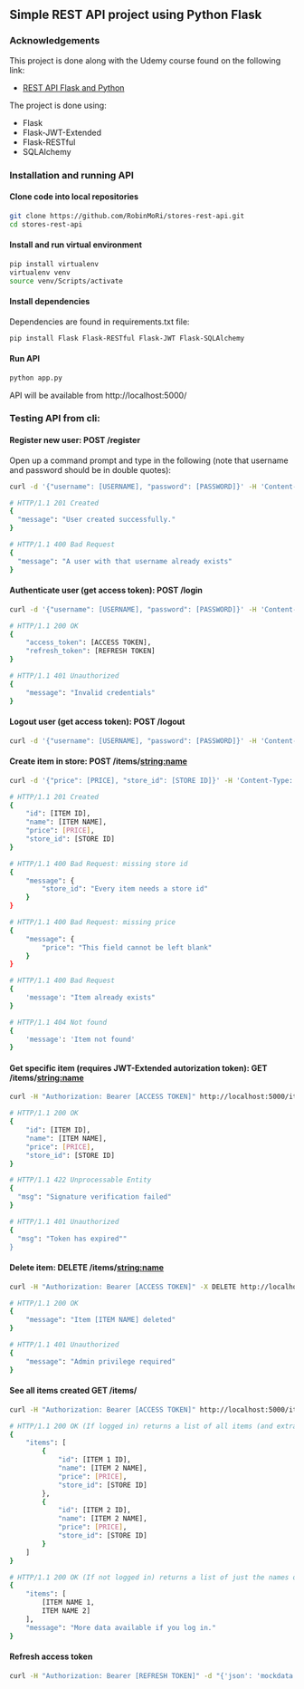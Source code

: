 ## Simple REST API project using Python Flask

### Acknowledgements

This project is done along with the Udemy course found on the 
following link:
* [REST API Flask and Python](https://www.udemy.com/course/rest-api-flask-and-python/)

The project is done using:
* Flask
* Flask-JWT-Extended
* Flask-RESTful
* SQLAlchemy


### Installation and running API
#### Clone code into local repositories
```bash
git clone https://github.com/RobinMoRi/stores-rest-api.git
cd stores-rest-api
```

#### Install and run virtual environment
```bash
pip install virtualenv
virtualenv venv
source venv/Scripts/activate
```

#### Install dependencies
Dependencies are found in requirements.txt file:
```bash
pip install Flask Flask-RESTful Flask-JWT Flask-SQLAlchemy
```

#### Run API
```bash
python app.py
```
API will be available from http://localhost:5000/

### Testing API from cli:
#### Register new user: POST /register
Open up a command prompt and type in the following (note that username and password should be in double quotes):

```bash
curl -d '{"username": [USERNAME], "password": [PASSWORD]}' -H 'Content-Type: application/json' http://localhost:5000/register
```

```bash
# HTTP/1.1 201 Created
{
  "message": "User created successfully."
}
```

```bash
# HTTP/1.1 400 Bad Request
{
  "message": "A user with that username already exists"
}
```

#### Authenticate user (get access token): POST /login
```bash
curl -d '{"username": [USERNAME], "password": [PASSWORD]}' -H 'Content-Type: application/json' http://localhost:5000/login
```
```bash
# HTTP/1.1 200 OK
{
    "access_token": [ACCESS TOKEN],
    "refresh_token": [REFRESH TOKEN]
}
```

```bash
# HTTP/1.1 401 Unauthorized
{
    "message": "Invalid credentials"
}
```
#### Logout user (get access token): POST /logout
```bash
curl -d '{"username": [USERNAME], "password": [PASSWORD]}' -H 'Content-Type: application/json' http://localhost:5000/logout
```


#### Create item in store: POST /items/<string:name>
```bash
curl -d '{"price": [PRICE], "store_id": [STORE ID]}' -H 'Content-Type: application/json' http://localhost:5000/items/[ITEM NAME]
```
```bash
# HTTP/1.1 201 Created
{
    "id": [ITEM ID],
    "name": [ITEM NAME],
    "price": [PRICE],
    "store_id": [STORE ID]
}
```

```bash
# HTTP/1.1 400 Bad Request: missing store id
{
    "message": {
        "store_id": "Every item needs a store id"
    }
}
```
```bash
# HTTP/1.1 400 Bad Request: missing price
{
    "message": {
        "price": "This field cannot be left blank"
    }
}
```
```bash
# HTTP/1.1 400 Bad Request
{
    'message': "Item already exists"
}
```
```bash
# HTTP/1.1 404 Not found
{
    'message': 'Item not found'
}
```

#### Get specific item (requires JWT-Extended autorization token): GET /items/<string:name>
```bash
curl -H "Authorization: Bearer [ACCESS TOKEN]" http://localhost:5000/items/[ITEM NAME]
```
```bash
# HTTP/1.1 200 OK
{
    "id": [ITEM ID],
    "name": [ITEM NAME],
    "price": [PRICE],
    "store_id": [STORE ID]
}
```
```bash
# HTTP/1.1 422 Unprocessable Entity
{
  "msg": "Signature verification failed"
}
```
```bash
# HTTP/1.1 401 Unauthorized
{
  "msg": "Token has expired""
}
```

#### Delete item: DELETE /items/<string:name>
```bash
curl -H "Authorization: Bearer [ACCESS TOKEN]" -X DELETE http://localhost:5000/items/[ITEM NAME]
```
```bash
# HTTP/1.1 200 OK
{
    "message": "Item [ITEM NAME] deleted"
}
```
```bash
# HTTP/1.1 401 Unauthorized
{
    "message": "Admin privilege required"
}
```

#### See all items created GET /items/
```bash
curl -H "Authorization: Bearer [ACCESS TOKEN]" http://localhost:5000/items
```
```bash
# HTTP/1.1 200 OK (If logged in) returns a list of all items (and extra info) collected in the db
{
    "items": [
        {
            "id": [ITEM 1 ID],
            "name": [ITEM 2 NAME],
            "price": [PRICE],
            "store_id": [STORE ID]
        },
        {
            "id": [ITEM 2 ID],
            "name": [ITEM 2 NAME],
            "price": [PRICE],
            "store_id": [STORE ID]
        }
    ]
}

# HTTP/1.1 200 OK (If not logged in) returns a list of just the names of the items in the db
{
    "items": [
        [ITEM NAME 1,
        ITEM NAME 2]
    ],
    "message": "More data available if you log in."
}

```

#### Refresh access token
```bash
curl -H "Authorization: Bearer [REFRESH TOKEN]" -d "{'json': 'mockdata'}" http://localhost:5000/refresh/
```    